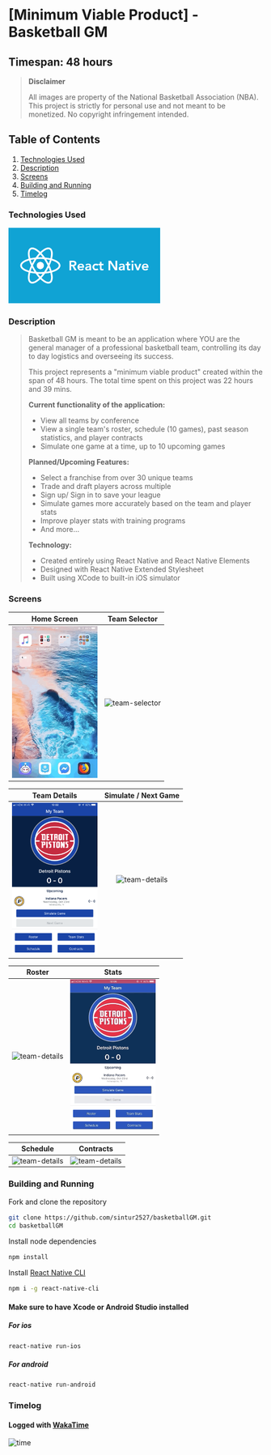 # [Minimum Viable Product] - Basketball GM
## Timespan: 48 hours

> **Disclaimer** 
> 
> All images are property of the National Basketball Association (NBA). This project is strictly for personal use and not meant to be monetized. No copyright infringement intended. 

## Table of Contents

1. [Technologies Used](#technologies-used)
1. [Description](#description)
2. [Screens](#screens)
3. [Building and Running](#building-and-running)
4. [Timelog](#timelog)

### Technologies Used

<img src="./documentation/ReactNative.png" alt="react-native" width="300"/>

### Description

> Basketball GM is meant to be an application where YOU are the general manager of a professional basketball team, controlling its day to day logistics and overseeing its success. 
> 
> This project represents a "minimum viable product" created within the span of 48 hours. The total time spent on this project was 22 hours and 39 mins. 
> 
> **Current functionality of the application:** 
> - View all teams by conference
> - View a single team's roster, schedule (10 games), past season statistics, and player contracts
> - Simulate one game at a time, up to 10 upcoming games
> 
> **Planned/Upcoming Features:**
> - Select a franchise from over 30 unique teams
> - Trade and draft players across multiple 
> - Sign up/ Sign in to save your league
> - Simulate games more accurately based on the team and player stats
> - Improve player stats with training programs
> - And more...
> 
> **Technology:**
> - Created entirely using React Native and React Native Elements
> - Designed with React Native Extended Stylesheet
> - Built using XCode to built-in iOS simulator

### Screens

|                                    Home Screen                                    |                                      Team Selector                                      |
| :-------------------------------------------------------------------------------: | :-------------------------------------------------------------------------------------: |
| <img src="./documentation/basketballGM_open.gif" alt="home-screen" height="300"/> | <img src="./documentation/basketballGM_selector.gif" alt="team-selector" height="300"/> |

|                                     Team Details                                      |                                   Simulate / Next Game                                   |
| :-----------------------------------------------------------------------------------: | :--------------------------------------------------------------------------------------: |
| <img src="./documentation/basketballGM_details.png" alt="team-details" height="300"/> | <img src="./documentation/basketballGM_simulation.gif" alt="team-details" height="300"/> |

|                                        Roster                                        |                                          Stats                                          |
| :----------------------------------------------------------------------------------: | :-------------------------------------------------------------------------------------: |
| <img src="./documentation/basketballGM_roster.gif" alt="team-details" height="300"/> | <img src="./documentation/basketballGM_teamStats.gif" alt="team-details" height="300"/> |

|                                        Schedule                                        |                                        Contracts                                        |
| :------------------------------------------------------------------------------------: | :-------------------------------------------------------------------------------------: |
| <img src="./documentation/basketballGM_schedule.gif" alt="team-details" height="300"/> | <img src="./documentation/basketballGM_contracts.gif" alt="team-details" height="300"/> |


### Building and Running

Fork and clone the repository

```sh
git clone https://github.com/sintur2527/basketballGM.git
cd basketballGM
```
Install node dependencies
```sh
npm install
```
Install
[React Native CLI](https://facebook.github.io/react-native/docs/getting-started.html)
```sh
npm i -g react-native-cli
```

#### Make sure to have Xcode or Android Studio installed
##### For ios

```sh
react-native run-ios
```
##### For android
```sh
react-native run-android
```

### Timelog

#### Logged with [WakaTime](https://wakatime.com)
 
<img src="./documentation/mvp_wakatime.png" alt="time" width="300" />